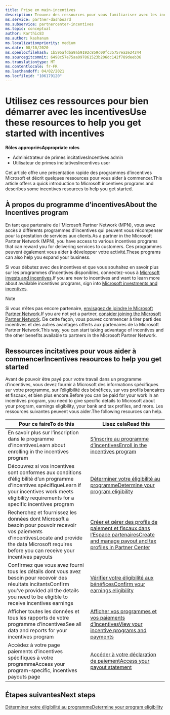 ```yaml
---
title: Prise en main-incentives
description: Trouvez des ressources pour vous familiariser avec les incentives. Les étapes incluent la confirmation de la satisfaction des conditions d’éligibilité et la soumission des détails relatifs à la Banque, à la taxe et au paiement.
ms.service: partner-dashboard
ms.subservice: partnercenter-incentives
ms.topic: conceptual
author: Karthic83
ms.author: kashanum
ms.localizationpriority: medium
ms.date: 08/10/2020
ms.openlocfilehash: 1b595afdba9ab9192c859c00fc35757ea2e24244
ms.sourcegitcommit: 6498c57e75aa097861523b206dc142f789deeb36
ms.translationtype: MT
ms.contentlocale: fr-FR
ms.lasthandoff: 04/02/2021
ms.locfileid: "106179120"
---
```

# <a name="use-these-resources-to-help-you-get-started-with-incentives"></a><span data-ttu-id="12d88-104">Utilisez ces ressources pour bien démarrer avec les incentives</span><span class="sxs-lookup"><span data-stu-id="12d88-104">Use these resources to help you get started with incentives</span></span>

<span data-ttu-id="12d88-105">**Rôles appropriés**</span><span class="sxs-lookup"><span data-stu-id="12d88-105">**Appropriate roles**</span></span>

- <span data-ttu-id="12d88-106">Administrateur de primes incitatives</span><span class="sxs-lookup"><span data-stu-id="12d88-106">Incentives admin</span></span>
- <span data-ttu-id="12d88-107">Utilisateur de primes incitatives</span><span class="sxs-lookup"><span data-stu-id="12d88-107">Incentives user</span></span>

<span data-ttu-id="12d88-108">Cet article offre une présentation rapide des programmes d’incentives Microsoft et décrit quelques ressources pour vous aider à commencer.</span><span class="sxs-lookup"><span data-stu-id="12d88-108">This article offers a quick introduction to Microsoft incentives programs and describes some incentives resources to help you get started.</span></span>

## <a name="about-the-incentives-program"></a><span data-ttu-id="12d88-109">À propos du programme d’incentives</span><span class="sxs-lookup"><span data-stu-id="12d88-109">About the Incentives program</span></span>

<span data-ttu-id="12d88-110">En tant que partenaire de l’Microsoft Partner Network (MPN), vous avez accès à différents programmes d’incentives qui peuvent vous récompenser pour la prestation de services aux clients.</span><span class="sxs-lookup"><span data-stu-id="12d88-110">As a partner in the Microsoft Partner Network (MPN), you have access to various incentives programs that can reward you for delivering services to customers.</span></span> <span data-ttu-id="12d88-111">Ces programmes peuvent également vous aider à développer votre activité.</span><span class="sxs-lookup"><span data-stu-id="12d88-111">These programs can also help you expand your business.</span></span>

<span data-ttu-id="12d88-112">Si vous débutez avec des incentives et que vous souhaitez en savoir plus sur les programmes d’incentives disponibles, connectez-vous à [Microsoft invests and incentives](https://partner.microsoft.com/membership/partner-incentives).</span><span class="sxs-lookup"><span data-stu-id="12d88-112">If you are new to incentives and want to learn more about available incentives programs, sign into [Microsoft investments and incentives](https://partner.microsoft.com/membership/partner-incentives).</span></span>

> [!NOTE]
> <span data-ttu-id="12d88-113">Si vous n’êtes pas encore partenaire, [envisagez de joindre le Microsoft Partner Network](https://partner.microsoft.com/membership).</span><span class="sxs-lookup"><span data-stu-id="12d88-113">If you are not yet a partner, [consider joining the Microsoft Partner Network](https://partner.microsoft.com/membership).</span></span> <span data-ttu-id="12d88-114">De cette façon, vous pouvez commencer à tirer parti des incentives et des autres avantages offerts aux partenaires de la Microsoft Partner Network.</span><span class="sxs-lookup"><span data-stu-id="12d88-114">This way, you can start taking advantage of incentives and the other benefits available to partners in the Microsoft Partner Network.</span></span>  

## <a name="incentives-resources-to-help-you-get-started"></a><span data-ttu-id="12d88-115">Ressources incitatives pour vous aider à commencer</span><span class="sxs-lookup"><span data-stu-id="12d88-115">Incentives resources to help you get started</span></span>

<span data-ttu-id="12d88-116">Avant de pouvoir être payé pour votre travail dans un programme d’incentives, vous devez fournir à Microsoft des informations spécifiques sur votre programme, sur l’éligibilité des bénéfices, sur vos profils bancaires et fiscaux, et bien plus encore.</span><span class="sxs-lookup"><span data-stu-id="12d88-116">Before you can be paid for your work in an incentives program, you need to give specific details to Microsoft about your program, earnings eligibility, your bank and tax profiles, and more.</span></span> <span data-ttu-id="12d88-117">Les ressources suivantes peuvent vous aider.</span><span class="sxs-lookup"><span data-stu-id="12d88-117">The following resources can help.</span></span>

|  <span data-ttu-id="12d88-118">**Pour ce faire**</span><span class="sxs-lookup"><span data-stu-id="12d88-118">**To do this**</span></span>  |  <span data-ttu-id="12d88-119">**Lisez cela**</span><span class="sxs-lookup"><span data-stu-id="12d88-119">**Read this**</span></span>  |
|--------------|-----------|
| <span data-ttu-id="12d88-120">En savoir plus sur l’inscription dans le programme d’incentives</span><span class="sxs-lookup"><span data-stu-id="12d88-120">Learn about enrolling in the incentives program</span></span> | [<span data-ttu-id="12d88-121">S’inscrire au programme d’incentives</span><span class="sxs-lookup"><span data-stu-id="12d88-121">Enroll in the incentives program</span></span>](incentives-enroll.md)  |
| <span data-ttu-id="12d88-122">Découvrez si vos incentives sont conformes aux conditions d’éligibilité d’un programme d’incentives spécifique</span><span class="sxs-lookup"><span data-stu-id="12d88-122">Learn if your incentives work meets eligibility requirements for a specific incentives program</span></span> | [<span data-ttu-id="12d88-123">Déterminer votre éligibilité au programme</span><span class="sxs-lookup"><span data-stu-id="12d88-123">Determine your program eligibility</span></span>](incentives-determined-your-program-eligibility.md)  |
| <span data-ttu-id="12d88-124">Recherchez et fournissez les données dont Microsoft a besoin pour pouvoir recevoir vos paiements d’incentives</span><span class="sxs-lookup"><span data-stu-id="12d88-124">Locate and provide the data Microsoft requires before you can receive your incentives payouts</span></span> | [<span data-ttu-id="12d88-125">Créer et gérer des profils de paiement et fiscaux dans l’Espace partenaires</span><span class="sxs-lookup"><span data-stu-id="12d88-125">Create and manage payout and tax profiles in Partner Center</span></span>](incentives-create-and-manage-your-payout-and-tax-profiles.md)  |
| <span data-ttu-id="12d88-126">Confirmez que vous avez fourni tous les détails dont vous avez besoin pour recevoir des résultats incitants</span><span class="sxs-lookup"><span data-stu-id="12d88-126">Confirm you’ve provided all the details you need to be eligible to receive incentives earnings</span></span> | [<span data-ttu-id="12d88-127">Vérifier votre éligibilité aux bénéfices</span><span class="sxs-lookup"><span data-stu-id="12d88-127">Confirm your earnings eligibility</span></span>](incentives-confirm-your-earnings-eligibility.md)  |
| <span data-ttu-id="12d88-128">Afficher toutes les données et tous les rapports de votre programme d’incentives</span><span class="sxs-lookup"><span data-stu-id="12d88-128">See all data and reports for your incentives program</span></span> | [<span data-ttu-id="12d88-129">Afficher vos programmes et vos paiements d’incentives</span><span class="sxs-lookup"><span data-stu-id="12d88-129">View your incentive programs and payments</span></span>](understand-incentive-payouts.md)  |
| <span data-ttu-id="12d88-130">Accédez à votre page paiements d’incentives spécifiques à votre programme</span><span class="sxs-lookup"><span data-stu-id="12d88-130">Access your program-specific, incentives payouts page</span></span> | [<span data-ttu-id="12d88-131">Accéder à votre déclaration de paiement</span><span class="sxs-lookup"><span data-stu-id="12d88-131">Access your payout statement</span></span>](payout-statement.md)  |

## <a name="next-steps"></a><span data-ttu-id="12d88-132">Étapes suivantes</span><span class="sxs-lookup"><span data-stu-id="12d88-132">Next steps</span></span>

[<span data-ttu-id="12d88-133">Déterminer votre éligibilité au programme</span><span class="sxs-lookup"><span data-stu-id="12d88-133">Determine your program eligibility</span></span>](incentives-determined-your-program-eligibility.md)